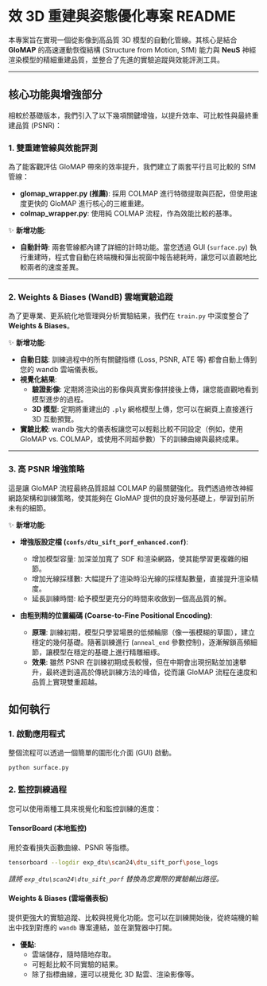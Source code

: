 # 效 3D 重建與姿態優化專案 README

本專案旨在實現一個從影像到高品質 3D 模型的自動化管線。其核心是結合 **GloMAP** 的高速運動恢復結構 (Structure from Motion, SfM) 能力與 **NeuS** 神經渲染模型的精細重建品質，並整合了先進的實驗追蹤與效能評測工具。

---

## 核心功能與增強部分
相較於基礎版本，我們引入了以下幾項關鍵增強，以提升效率、可比較性與最終重建品質 (PSNR)：

### 1. 雙重建管線與效能評測
為了能客觀評估 GloMAP 帶來的效率提升，我們建立了兩套平行且可比較的 SfM 管線：

- **glomap_wrapper.py (推薦)**: 採用 COLMAP 進行特徵提取與匹配，但使用速度更快的 GloMAP 進行核心的三維重建。  
- **colmap_wrapper.py**: 使用純 COLMAP 流程，作為效能比較的基準。  

✨ **新增功能**:
- **自動計時**: 兩套管線都內建了詳細的計時功能。當您透過 GUI (`surface.py`) 執行重建時，程式會自動在終端機和彈出視窗中報告總耗時，讓您可以直觀地比較兩者的速度差異。

---

### 2. Weights & Biases (WandB) 雲端實驗追蹤
為了更專業、更系統化地管理與分析實驗結果，我們在 `train.py` 中深度整合了 **Weights & Biases**。

✨ **新增功能**:
- **自動日誌**: 訓練過程中的所有關鍵指標 (Loss, PSNR, ATE 等) 都會自動上傳到您的 wandb 雲端儀表板。  
- **視覺化結果**:
  - **驗證影像**: 定期將渲染出的影像與真實影像拼接後上傳，讓您能直觀地看到模型進步的過程。  
  - **3D 模型**: 定期將重建出的 `.ply` 網格模型上傳，您可以在網頁上直接進行 3D 互動預覽。  
- **實驗比較**: wandb 強大的儀表板讓您可以輕鬆比較不同設定（例如，使用 GloMAP vs. COLMAP，或使用不同超參數）下的訓練曲線與最終成果。  

---

### 3. 高 PSNR 增強策略
這是讓 GloMAP 流程最終品質超越 COLMAP 的最關鍵強化。我們透過修改神經網路架構和訓練策略，使其能夠在 GloMAP 提供的良好幾何基礎上，學習到前所未有的細節。

✨ **新增功能**:
- **增強版設定檔 (`confs/dtu_sift_porf_enhanced.conf`)**:
  - 增加模型容量: 加深並加寬了 SDF 和渲染網路，使其能學習更複雜的細節。  
  - 增加光線採樣數: 大幅提升了渲染時沿光線的採樣點數量，直接提升渲染精度。  
  - 延長訓練時間: 給予模型更充分的時間來收斂到一個高品質的解。  

- **由粗到精的位置編碼 (Coarse-to-Fine Positional Encoding)**:  
  - **原理**: 訓練初期，模型只學習場景的低頻輪廓（像一張模糊的草圖），建立穩定的幾何基礎。隨著訓練進行 (`anneal_end` 參數控制)，逐漸解鎖高頻細節，讓模型在穩定的基礎上進行精雕細琢。  
  - **效果**: 雖然 PSNR 在訓練初期成長較慢，但在中期會出現拐點並加速攀升，最終達到遠高於傳統訓練方法的峰值，從而讓 GloMAP 流程在速度和品質上實現雙重超越。  


## 如何執行

### 1. 啟動應用程式

整個流程可以透過一個簡單的圖形化介面 (GUI) 啟動。

```bash
python surface.py
```

### 2. 監控訓練過程

您可以使用兩種工具來視覺化和監控訓練的進度：

#### TensorBoard (本地監控)

用於查看損失函數曲線、PSNR 等指標。

```bash
tensorboard --logdir exp_dtu\scan24\dtu_sift_porf\pose_logs
```
*請將 `exp_dtu\scan24\dtu_sift_porf` 替換為您實際的實驗輸出路徑。*

#### Weights & Biases (雲端儀表板)

提供更強大的實驗追蹤、比較與視覺化功能。您可以在訓練開始後，從終端機的輸出中找到對應的 `wandb` 專案連結，並在瀏覽器中打開。

-   **優點**:
    -   雲端儲存，隨時隨地存取。
    -   可輕鬆比較不同實驗的結果。
    -   除了指標曲線，還可以視覺化 3D 點雲、渲染影像等。

